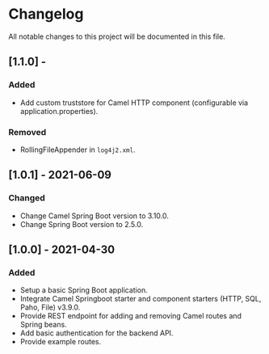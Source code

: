 # Changelog

All notable changes to this project will be documented in this file.

## [1.1.0] - 

### Added

- Add custom truststore for Camel HTTP component (configurable via application.properties).

### Removed

- RollingFileAppender in `log4j2.xml`.

## [1.0.1] - 2021-06-09

### Changed

- Change Camel Spring Boot version to 3.10.0.
- Change Spring Boot version to 2.5.0.

## [1.0.0] - 2021-04-30

### Added

- Setup a basic Spring Boot application.
- Integrate Camel Springboot starter and component starters (HTTP, SQL, Paho, File) v3.9.0.
- Provide REST endpoint for adding and removing Camel routes and Spring beans.
- Add basic authentication for the backend API.
- Provide example routes.
